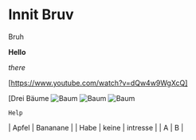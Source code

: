 # Innit Bruv

Bruh

**Hello**

*there*

[https://www.youtube.com/watch?v=dQw4w9WgXcQ]

[Drei Bäume ![Baum](https://user-images.githubusercontent.com/110892742/183600856-f019432b-8511-4153-ad5d-801f1de3c5e7.jpg)
![Baum](https://user-images.githubusercontent.com/110892742/183601095-14190e1f-519a-44fc-b442-45feaf4e94e5.jpg)
![Baum](https://user-images.githubusercontent.com/110892742/183601115-24f5f78e-ff0a-4c22-a99f-a8c246254662.jpg)



 `Help`

| Apfel | Bananane |
| Habe | keine | intresse |
| A | B |
